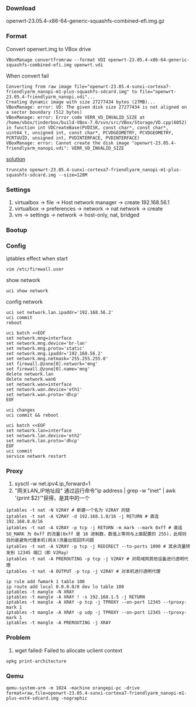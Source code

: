 ### Download
openwrt-23.05.4-x86-64-generic-squashfs-combined-efi.img.gz

### Format
Convert openwrt.img to VBox drive
```
VBoxManage convertfromraw --format VDI openwrt-23.05.4-x86-64-generic-squashfs-combined-efi.img openwrt.vdi
```
When convert fail
```
Converting from raw image file="openwrt-23.05.4-sunxi-cortexa7-friendlyarm_nanopi-m1-plus-squashfs-sdcard.img" to file="openwrt-23.05.4-friendlyarm_nanopi.vdi"...
Creating dynamic image with size 27277434 bytes (27MB)...
VBoxManage: error: VD: The given disk size 27277434 is not aligned on a sector boundary (512 bytes)
VBoxManage: error: Error code VERR_VD_INVALID_SIZE at /home/vbox/tinderbox/build-VBox-7.0/svn/src/VBox/Storage/VD.cpp(6052) in function int VDCreateBase(PVDISK, const char*, const char*, uint64_t, unsigned int, const char*, PCVDGEOMETRY, PCVDGEOMETRY, PCRTUUID, unsigned int, PVDINTERFACE, PVDINTERFACE)
VBoxManage: error: Cannot create the disk image "openwrt-23.05.4-friendlyarm_nanopi.vdi": VERR_VD_INVALID_SIZE
```
[solution](https://stackoverflow.com/a/59179239/8936864)
```
truncate openwrt-23.05.4-sunxi-cortexa7-friendlyarm_nanopi-m1-plus-squashfs-sdcard.img --size=128M
```

### Settings
1. virtualbox -> file -> Host network manager -> create 192.168.56.1
1. virtualbox -> preferences -> network -> nat network -> create
1. vm -> settings -> network -> host-only, nat, bridged

### Bootup

### Config
iptables effect when start
```
vim /etc/firewall.user
```

show network
```
uci show network
```
config network
```
uci set network.lan.ipaddr='192.168.56.2'
uci commit
reboot
```
```
uci batch <<EOF 
set network.mng=interface 
set network.mng.device='br-lan'  
set network.mng.proto='static'
set network.mng.ipaddr='192.168.56.2'  
set network.mng.netmask='255.255.255.0'
set firewall.@zone[0].network='mng'
set firewall.@zone[0].name='mng'
delete network.lan
delete network.wan6
set network.wan=interface
set network.wan.device='eth1'
set network.wan.proto='dhcp'
EOF
```
```
uci changes
uci commit && reboot
```
```
uci batch <<EOF 
set network.lan=interface
set network.lan.device='eth2'
set network.lan.proto='dhcp'
EOF
uci commit
service network restart
```

### Proxy
1. sysctl -w net.ipv4.ip_forward=1
1.  "网关LAN_IP地址段" 通过运行命令"ip address | grep -w "inet" | awk '{print $2}'"获得，是其中的一个
```
iptables -t nat -N V2RAY # 新建一个名为 V2RAY 的链
iptables -t nat -A V2RAY -d 192.168.1.0/16 -j RETURN # 直连 192.168.0.0/16 
iptables -t nat -A V2RAY -p tcp -j RETURN -m mark --mark 0xff # 直连 SO_MARK 为 0xff 的流量(0xff 是 16 进制数，数值上等同与上面配置的 255)，此规则目的是避免代理本机(网关)流量出现回环问题
iptables -t nat -A V2RAY -p tcp -j REDIRECT --to-ports 1090 # 其余流量转发到 12345 端口（即 V2Ray）
iptables -t nat -A PREROUTING -p tcp -j V2RAY # 对局域网其他设备进行透明代理
iptables -t nat -A OUTPUT -p tcp -j V2RAY # 对本机进行透明代理

ip rule add fwmark 1 table 100
ip route add local 0.0.0.0/0 dev lo table 100
iptables -t mangle -N XRAY
iptables -t mangle -A XRAY ! -s 192.168.1.5 -j RETURN
iptables -t mangle -A XRAY -p tcp -j TPROXY --on-port 12345 --tproxy-mark 1
iptables -t mangle -A XRAY -p udp -j TPROXY --on-port 12345 --tproxy-mark 1
iptables -t mangle -A PREROUTING -j XRAY
```

### Problem
1. wget failed: Failed to allocate uclient context
```
opkg print-architecture
```

### Qemu
```
qemu-system-arm -m 1024 -machine orangepi-pc -drive format=raw,file=openwrt-23.05.4-sunxi-cortexa7-friendlyarm_nanopi-m1-plus-ext4-sdcard.img -nographic
```